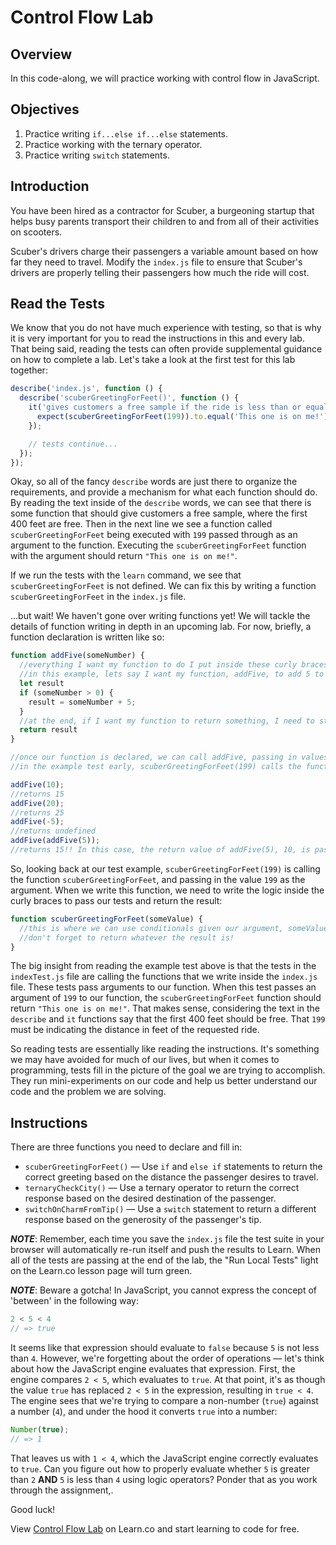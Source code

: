 # Control Flow Lab

## Overview
In this code-along, we will practice working with control flow in JavaScript.

## Objectives
1. Practice writing `if...else if...else` statements.
2. Practice working with the ternary operator.
3. Practice writing `switch` statements.

## Introduction
You have been hired as a contractor for Scuber, a burgeoning startup that helps
busy parents transport their children to and from all of their activities on
scooters.

Scuber's drivers charge their passengers a variable amount based on how far
they need to travel. Modify the `index.js` file to ensure that Scuber's drivers
are properly telling their passengers how much the ride will cost.

## Read the Tests
We know that you do not have much experience with testing, so that is why it is
very important for you to read the instructions in this and every lab. That
being said, reading the tests can often provide supplemental guidance on how to
complete a lab. Let's take a look at the first test for this lab together:

```js
describe('index.js', function () {
  describe('scuberGreetingForFeet()', function () {
    it('gives customers a free sample if the ride is less than or equal to 400 feet', function () {
      expect(scuberGreetingForFeet(199)).to.equal('This one is on me!');
    });

    // tests continue...
  });
});
```

Okay, so all of the fancy `describe` words are just there to organize the
requirements, and provide a mechanism for what each function should do. By
reading the text inside of the `describe` words, we can see that there is some
function that should give customers a free sample, where the first 400 feet are
free. Then in the next line we see a function called `scuberGreetingForFeet`
being executed with `199` passed through as an argument to the function.
Executing the `scuberGreetingForFeet` function with the argument should return
`"This one is on me!"`.

If we run the tests with the `learn` command, we see that
`scuberGreetingForFeet` is not defined. We can fix this by writing a function
`scuberGreetingForFeet` in the `index.js` file.

...but wait! We haven't gone over writing functions yet!  We will tackle the
details of function writing in depth in an upcoming lab. For now, briefly, a
function declaration is written like so:

```js
function addFive(someNumber) {
  //everything I want my function to do I put inside these curly braces
  //in this example, lets say I want my function, addFive, to add 5 to any number I pass in (someNumber), but only IF the number is greater than zero
  let result
  if (someNumber > 0) {
    result = someNumber + 5;
  }
  //at the end, if I want my function to return something, I need to state it:
  return result
}

//once our function is declared, we can call addFive, passing in values as arguments
//in the example test early, scuberGreetingForFeet(199) calls the function with 199 as the argument

addFive(10);
//returns 15
addFive(20);
//returns 25
addFive(-5);
//returns undefined
addFive(addFive(5));
//returns 15!! In this case, the return value of addFive(5), 10, is passed in as the argument to the outer addFive, returning 15
```

So, looking back at our test example, `scuberGreetingForFeet(199)` is calling
the function `scuberGreetingForFeet`, and passing in the value `199` as the
argument.  When we write this function, we need to write the logic inside the
curly braces to pass our tests and return the result:

```js
function scuberGreetingForFeet(someValue) {
  //this is where we can use conditionals given our argument, someValue
  //don't forget to return whatever the result is!
}
```

The big insight from reading the example test above is that the tests in the
`indexTest.js` file are calling the functions that we write inside the
`index.js` file. These tests pass arguments to our function. When this test
passes an argument of `199` to our function, the `scuberGreetingForFeet`
function should return `"This one is on me!"`. That makes sense, considering
the text in the `describe` and `it` functions say that the first 400 feet
should be free. That `199` must be indicating the distance in feet of the
requested ride.

So reading tests are essentially like reading the instructions. It's something
we may have avoided for much of our lives, but when it comes to programming,
tests fill in the picture of the goal we are trying to accomplish. They run
mini-experiments on our code and help us better understand our code and the
problem we are solving.

## Instructions
There are three functions you need to declare and fill in:
* `scuberGreetingForFeet()` — Use `if` and `else if` statements to return the
correct greeting based on the distance the passenger desires to travel.
* `ternaryCheckCity()` — Use a ternary operator to return the correct response
based on the desired destination of the passenger.
* `switchOnCharmFromTip()` — Use a `switch` statement to return a different
response based on the generosity of the passenger's tip.

***NOTE***: Remember, each time you save the `index.js` file the test suite in
your browser will automatically re-run itself and push the results to Learn.
When all of the tests are passing at the end of the lab, the "Run Local Tests"
light on the Learn.co lesson page will turn green.

***NOTE***: Beware a gotcha! In JavaScript, you cannot express the concept of
'between' in the following way:

```js
2 < 5 < 4
// => true
```

It seems like that expression should evaluate to `false` because `5` is not
less than `4`. However, we're forgetting about the order of operations — let's
think about how the JavaScript engine evaluates that expression. First, the
engine compares `2 < 5`, which evaluates to `true`. At that point, it's as
though the value `true` has replaced `2 < 5` in the expression, resulting in
`true < 4`. The engine sees that we're trying to compare a non-number (`true`)
against a number (`4`), and under the hood it converts `true` into a number:

```js
Number(true);
// => 1
```

That leaves us with `1 < 4`, which the JavaScript engine correctly evaluates to
`true`. Can you figure out how to properly evaluate whether `5` is greater than
`2` **AND** `5` is less than `4` using logic operators? Ponder that as you work
through the assignment,.

Good luck!

<p class='util--hide'>View <a href='https://learn.co/lessons/js-basics-flow-control'>Control Flow Lab</a> on Learn.co and start learning to code for free.</p>
